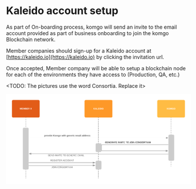

# Kaleido account setup

As part of On-boarding process, komgo will send an invite to the email account provided as part of business onboarding to join the komgo Blockchain network. 

Member companies should sign-up for a Kaleido account at [https://kaleido.io](https://kaleido.io) by clicking the invitation url.

Once accepted, Member company will be able to setup a blockchain node for each of the environments they have access to \(Production, QA, etc.\)

<TODO: The pictures use the word Consortia. Replace it>

![](/assets/technical_guide_19.png)